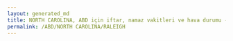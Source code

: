 ```yaml
---
layout: generated_md
title: NORTH CAROLINA, ABD için iftar, namaz vakitleri ve hava durumu - ilçe/eyalet seç
permalink: /ABD/NORTH CAROLINA/RALEIGH
---
```


<script type="text/javascript">
  var country = ABD;
  var city = NORTH CAROLINA;
  var state = RALEIGH;
  var lat = 72;
  var lon = 21;
</script>
